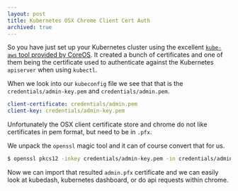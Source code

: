 ```yaml
---
layout: post
title: Kubernetes OSX Chrome Client Cert Auth
archived: true
---
```


So you have just set up your Kubernetes cluster using the excellent [`kube-aws`
tool provided by CoreOS](https://github.com/coreos/coreos-kubernetes/releases).
It created a bunch of certificates and one of them being the certificate used
to authenticate against the Kubernetes `apiserver` when using `kubectl`.

When we look into our `kubeconfig` file we see that that is the
`credentials/admin-key.pem` and `credentials/admin.pem`.

```yaml
client-certificate: credentials/admin.pem
client-key: credentials/admin-key.pem
```

Unfortunately the OSX client certificate store and chrome do not like
certificates in pem format, but need to be in `.pfx`.

We unpack the `openssl` magic tool and it can of course convert that for us.

```bash
$ openssl pkcs12 -inkey credentials/admin-key.pem -in credentials/admin.pem -export -out admin.pfx
```

Now we can import that resulted `admin.pfx` certificate and we can easily look
at kubedash, kubernetes dashboard, or do api requests within chrome.

